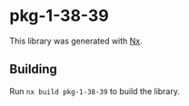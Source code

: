 # pkg-1-38-39

This library was generated with [Nx](https://nx.dev).

## Building

Run `nx build pkg-1-38-39` to build the library.
